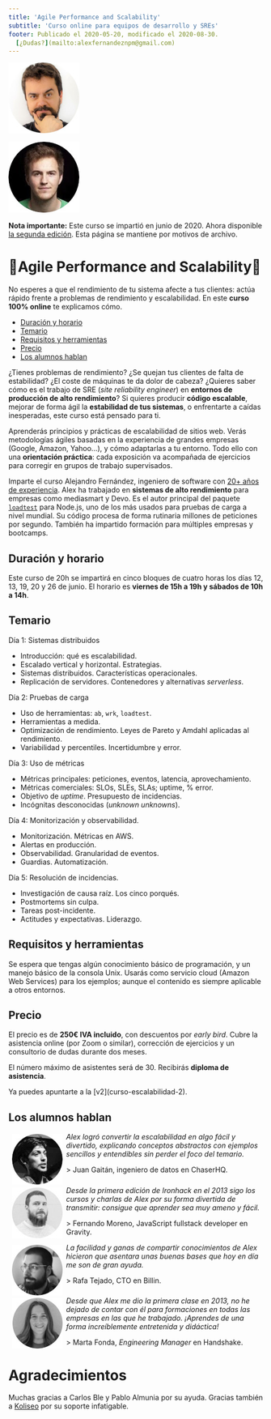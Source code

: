 ```yaml
---
title: 'Agile Performance and Scalability'
subtitle: 'Curso online para equipos de desarrollo y SREs'
footer: Publicado el 2020-05-20, modificado el 2020-08-30.
  [¿Dudas?](mailto:alexfernandeznpm@gmail.com)
---
```


![Alex Fernández, profesor principal del curso.](pics/escalabilidad-alex.jpg "Alex Fernández, también conocido como Pinchito.")

![Alfredo López Moltó, profesor asociado.](pics/escalabilidad-alfredo.jpg "Alfredo López Moltó, también conocido como xgalen.")

**Nota importante:**
Este curso se impartió en junio de 2020.
Ahora disponible [la segunda edición](https://pinchito.es/2020/curso-escalabilidad-2).
Esta página se mantiene por motivos de archivo.

# 🚀Agile Performance and Scalability🚀

No esperes a que el rendimiento de tu sistema afecte a tus clientes: actúa rápido frente a problemas de rendimiento y escalabilidad.
En este **curso 100% online** te explicamos cómo.

* <a href="#duración-y-horario">Duración y horario</a>
* <a href="#temario">Temario</a>
* <a href="#requisitos-y-herramientas">Requisitos y herramientas</a>
* <a href="#precio">Precio</a>
* <a href="#los-alumnos-hablan">Los alumnos hablan</a>

¿Tienes problemas de rendimiento?
¿Se quejan tus clientes de falta de estabilidad?
¿El coste de máquinas te da dolor de cabeza?
¿Quieres saber cómo es el trabajo de SRE (_site reliability engineer_)
en **entornos de producción de alto rendimiento**?
Si quieres producir **código escalable**,
mejorar de forma ágil la **estabilidad de tus sistemas**,
o enfrentarte a caídas inesperadas,
este curso está pensado para ti.

Aprenderás principios y prácticas de escalabilidad de sitios web.
Verás metodologías ágiles basadas en la experiencia de grandes empresas (Google, Amazon, Yahoo…),
y cómo adaptarlas a tu entorno.
Todo ello con una **orientación práctica**:
cada exposición va acompañada de ejercicios para corregir en grupos de trabajo supervisados.

Imparte el curso Alejandro Fernández,
ingeniero de software con [20+ años de experiencia](/cv).
Alex ha trabajado en **sistemas de alto rendimiento** para empresas como mediasmart y Devo.
Es el autor principal del paquete [`loadtest`](https://www.npmjs.com/package/loadtest) para Node.js,
uno de los más usados para pruebas de carga a nivel mundial.
Su código procesa de forma rutinaria millones de peticiones por segundo.
También ha impartido formación para múltiples empresas y bootcamps.

## Duración y horario

Este curso de 20h se impartirá en cinco bloques de cuatro horas
los días 12, 13, 19, 20 y 26 de junio.
El horario es **viernes de 15h a 19h y sábados de 10h a 14h**.

## Temario

Día 1: Sistemas distribuidos

* Introducción: qué es escalabilidad.
* Escalado vertical y horizontal. Estrategias.
* Sistemas distribuidos. Características operacionales.
* Replicación de servidores. Contenedores y alternativas _serverless_.

Día 2: Pruebas de carga

* Uso de herramientas: `ab`, `wrk`, `loadtest`.
* Herramientas a medida.
* Optimización de rendimiento. Leyes de Pareto y Amdahl aplicadas al rendimiento.
* Variabilidad y percentiles. Incertidumbre y error.

Día 3: Uso de métricas

* Métricas principales: peticiones, eventos, latencia, aprovechamiento.
* Métricas comerciales: SLOs, SLEs, SLAs; uptime, % error.
* Objetivo de _uptime_. Presupuesto de incidencias.
* Incógnitas desconocidas (_unknown unknowns_).

Día 4: Monitorización y observabilidad.

* Monitorización. Métricas en AWS.
* Alertas en producción.
* Observabilidad. Granularidad de eventos.
* Guardias. Automatización.

Día 5: Resolución de incidencias.

* Investigación de causa raíz. Los cinco porqués.
* Postmortems sin culpa.
* Tareas post-incidente.
* Actitudes y expectativas. Liderazgo.

## Requisitos y herramientas

Se espera que tengas algún conocimiento básico de programación,
y un manejo básico de la consola Unix.
Usarás como servicio cloud (Amazon Web Services) para los ejemplos;
aunque el contenido es siempre aplicable a otros entornos.

## Precio

El precio es de **250€ IVA incluido**,
con descuentos por _early bird_.
Cubre la asistencia online (por Zoom o similar),
corrección de ejercicios y un consultorio de dudas durante dos meses.

El número máximo de asistentes será de 30.
Recibirás **diploma de asistencia**.

<div class="calltoaction">
Ya puedes apuntarte a la [v2](curso-escalabilidad-2).
</div>

## Los alumnos hablan

<img src="pics/escalabilidad-juan.jpg" title="Juan Gaitán" style="float: left; margin: 0.2em 0.5em;" />

_Alex logró convertir la escalabilidad en algo fácil y divertido,
explicando conceptos abstractos con ejemplos sencillos y entendibles sin perder el foco del temario._

\> Juan Gaitán, ingeniero de datos en ChaserHQ.

<p style="clear: both;"></p>

<img src="pics/escalabilidad-fernando.jpg" title="Fernando Moreno" style="float: left; margin: 0.2em 0.5em;" />

_Desde la primera edición de Ironhack en el 2013 sigo los cursos y charlas de Alex por su forma divertida de transmitir:
consigue que aprender sea muy ameno y fácil._

\> Fernando Moreno, JavaScript fullstack developer en Gravity.

<p style="clear: both;"></p>

<img src="pics/escalabilidad-rafa.jpg" title="Rafa Tejado" style="float: left; margin: 0.2em 0.5em;" />

_La facilidad y ganas de compartir conocimientos de Alex hicieron que asentara unas buenas bases que hoy en día me son de gran ayuda._

\> Rafa Tejado, CTO en Billin.

<p style="clear: both;"></p>

<img src="pics/escalabilidad-marta.jpg" title="Marta Fonda" style="float: left; margin: 0.2em 0.5em;" />

_Desde que Alex me dio la primera clase en 2013, no he dejado de contar con él para formaciones en todas las empresas en las que he trabajado.
¡Aprendes de una forma increíblemente entretenida y didáctica!_

\> Marta Fonda, _Engineering Manager_ en Handshake.

<p style="clear: both;"></p>

# Agradecimientos

Muchas gracias a Carlos Ble y Pablo Almunia por su ayuda.
Gracias también a [Koliseo](https://www.koliseo.com/) por su soporte infatigable.

<style type="text/css">
header {
	display: none;
}
</style>

